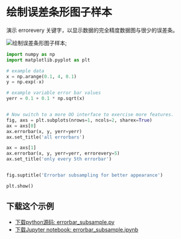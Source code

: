 # 绘制误差条形图子样本

演示 errorevery 关键字，以显示数据的完全精度数据图与很少的误差条。

![绘制误差条形图子样本](https://matplotlib.org/_images/sphx_glr_errorbar_subsample_001.png);

```python
import numpy as np
import matplotlib.pyplot as plt

# example data
x = np.arange(0.1, 4, 0.1)
y = np.exp(-x)

# example variable error bar values
yerr = 0.1 + 0.1 * np.sqrt(x)


# Now switch to a more OO interface to exercise more features.
fig, axs = plt.subplots(nrows=1, ncols=2, sharex=True)
ax = axs[0]
ax.errorbar(x, y, yerr=yerr)
ax.set_title('all errorbars')

ax = axs[1]
ax.errorbar(x, y, yerr=yerr, errorevery=5)
ax.set_title('only every 5th errorbar')


fig.suptitle('Errorbar subsampling for better appearance')

plt.show()
```

## 下载这个示例

- [下载python源码: errorbar_subsample.py](https://matplotlib.org/_downloads/errorbar_subsample.py)
- [下载Jupyter notebook: errorbar_subsample.ipynb](https://matplotlib.org/_downloads/errorbar_subsample.ipynb)